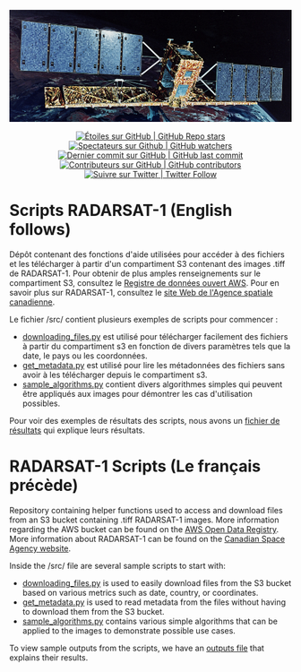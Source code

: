 ﻿<p align="center">
    <img src="https://github.com/asc-csa/radarsat1-scripts/blob/main/radarsat1-image.jpg?raw=true" height="200">
</p>

<p align="center">
    <a href="#stars">
        <img alt="Étoiles sur GitHub | GitHub Repo stars" src="https://img.shields.io/github/stars/asc-csa/radarsat1-scripts">
    </a>
    <a href="#watchers">
        <img alt="Spectateurs sur Github | GitHub watchers" src="https://img.shields.io/github/watchers/asc-csa/radarsat1-scripts">
    </a>
    <a href="https://github.com/asc-csa/radarsat1-scripts/commits/main">
        <img alt="Dernier commit sur GitHub | GitHub last commit" src="https://img.shields.io/github/last-commit/asc-csa/radarsat1-scripts">
    </a>
    <a href="https://github.com/asc-csa/radarsat1-scripts/graphs/contributors">
        <img alt="Contributeurs sur GitHub | GitHub contributors" src="https://img.shields.io/github/contributors/asc-csa/radarsat1-scripts">
    </a>
    <a href="https://twitter.com/intent/follow?screen_name=csa_asc">
        <img alt="Suivre sur Twitter | Twitter Follow" src="https://img.shields.io/twitter/follow/csa_asc?style=social">
    </a>
</p>

# Scripts RADARSAT-1 (English follows)

Dépôt contenant des fonctions d'aide utilisées pour accéder à des fichiers et les télécharger à partir d'un compartiment S3 contenant des images .tiff de RADARSAT-1. Pour obtenir de plus amples renseignements sur le compartiment S3, consultez le [Registre de données ouvert AWS](https://registry.opendata.aws/radarsat-1/). Pour en savoir plus sur RADARSAT-1, consultez le [site Web de l'Agence spatiale canadienne](https://www.asc-csa.gc.ca/fra/satellites/radarsat1/quest-ce-que-radarsat1.asp).

Le fichier /src/ contient plusieurs exemples de scripts pour commencer :

- [downloading_files.py](src/downloading_files.py) est utilisé pour télécharger facilement des fichiers à partir du compartiment s3 en fonction de divers paramètres tels que la date, le pays ou les coordonnées.
- [get_metadata.py](src/get_metadata.py) est utilisé pour lire les métadonnées des fichiers sans avoir à les télécharger depuis le compartiment s3.
- [sample_algorithms.py](src/sample_algorithms.py) contient divers algorithmes simples qui peuvent être appliqués aux images pour démontrer les cas d'utilisation possibles.

Pour voir des exemples de résultats des scripts, nous avons un [fichier de résultats](src/README.md) qui explique leurs résultats.

# RADARSAT-1 Scripts (Le français précède)

Repository containing helper functions used to access and download files from an S3 bucket containing .tiff RADARSAT-1 images. More information regarding the AWS bucket can be found on the [AWS Open Data Registry](https://registry.opendata.aws/radarsat-1/). More information about RADARSAT-1 can be found on the [Canadian Space Agency website](https://www.asc-csa.gc.ca/eng/satellites/radarsat1/what-is-radarsat1.asp).

Inside the /src/ file are several sample scripts to start with:

- [downloading_files.py](src/downloading_files.py) is used to easily download files from the S3 bucket based on various metrics such as date, country, or coordinates.
- [get_metadata.py](src/get_metadata.py) is used to read metadata from the files without having to download them from the S3 bucket.
- [sample_algorithms.py](src/sample_algorithms.py) contains various simple algorithms that can be applied to the images to demonstrate possible use cases.

To view sample outputs from the scripts, we have an [outputs file](src/README.md) that explains their results.
